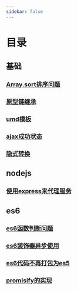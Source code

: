 ```yaml
---
sidebar: false
---
```


# 目录
## 基础 ##
### [Array.sort排序问题](./common/sort)
### [原型链继承](./common/prototype)
### [umd模板](./common/umd)
### [ajax成功状态](./common/ajax)
### [隐式转换](./common/equal)

## nodejs ##
### [使用express来代理服务](./nodejs/express)

## es6 ##
### [es6函数判断问题](./es6/func)
### [es6装饰器异步使用](./es6/descriptor)
### [es6代码不再打包为es5](./es6/es5)
### [promisify的实现](./es6/promisify)


